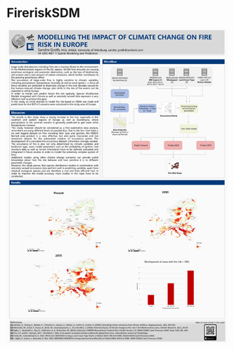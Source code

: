 # FireriskSDM

![alt text](https://raw.githubusercontent.com/SandroGroth/FireriskSDM/master/poster.jpg)